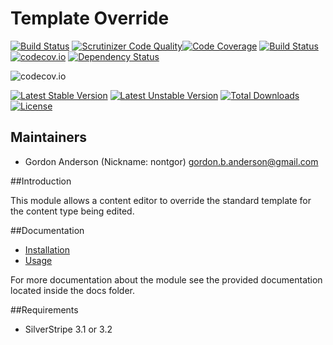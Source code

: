 # Template Override
[![Build Status](https://travis-ci.org/gordonbanderson/template-override.svg?branch=master)](https://travis-ci.org/gordonbanderson/template-override)
[![Scrutinizer Code Quality](https://scrutinizer-ci.com/g/gordonbanderson/template-override/badges/quality-score.png?b=master)](https://scrutinizer-ci.com/g/gordonbanderson/template-override/?branch=master)[![Code Coverage](https://scrutinizer-ci.com/g/gordonbanderson/template-override/badges/coverage.png?b=master)](https://scrutinizer-ci.com/g/gordonbanderson/template-override/?branch=master)
[![Build Status](https://scrutinizer-ci.com/g/gordonbanderson/template-override/badges/build.png?b=master)](https://scrutinizer-ci.com/g/gordonbanderson/template-override/build-status/master)
[![codecov.io](https://codecov.io/github/gordonbanderson/template-override/coverage.svg?branch=master)](https://codecov.io/github/gordonbanderson/template-override?branch=master)
[![Dependency Status](https://www.versioneye.com/php/weboftalent:template-override/dev-master/badge?style=flat)](https://www.versioneye.com/php/weboftalent:template-override/dev-master)

![codecov.io](https://codecov.io/github/gordonbanderson/template-override/branch.svg?branch=master)

[![Latest Stable Version](https://poser.pugx.org/weboftalent/template-override/version)](https://packagist.org/packages/weboftalent/template-override)
[![Latest Unstable Version](https://poser.pugx.org/weboftalent/template-override/v/unstable)](//packagist.org/packages/weboftalent/template-override)
[![Total Downloads](https://poser.pugx.org/weboftalent/template-override/downloads)](https://packagist.org/packages/weboftalent/template-override)
[![License](https://poser.pugx.org/weboftalent/template-override/license)](https://packagist.org/packages/weboftalent/template-override)

## Maintainers

* Gordon Anderson (Nickname: nontgor)
	<gordon.b.anderson@gmail.com>

##Introduction

This module allows a content editor to override the standard template for
the content type being edited.
 
##Documentation
* [Installation](./docs/en/Installation.md)
* [Usage](./docs/en/Usage.md)

For more documentation about the module see the provided documentation located
inside the docs folder.

##Requirements
* SilverStripe 3.1 or 3.2
